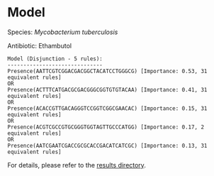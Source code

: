 
# Model

Species: *Mycobacterium tuberculosis*

Antibiotic: Ethambutol

```
Model (Disjunction - 5 rules):
------------------------------
Presence(AATTCGTCGGACGACGGCTACATCCTGGGCG) [Importance: 0.53, 31 equivalent rules]
OR
Presence(ACTTTCATGACGCGACGGGCGGTGTGTACAA) [Importance: 0.41, 31 equivalent rules]
OR
Presence(ACACCGTTGACAGGGTCCGGTCGGCGAACAC) [Importance: 0.15, 31 equivalent rules]
OR
Presence(ACGTCGCCGTGCGGGTGGTAGTTGCCCATGG) [Importance: 0.17, 2 equivalent rules]
OR
Presence(AATCGAATCGACCGCGCACCGACATCATCGC) [Importance: 0.13, 31 equivalent rules]

```

For details, please refer to the [results directory](../../../../../results/scm_b/mycobacterium%20tuberculosis/ethambutol/repeat_9/).

